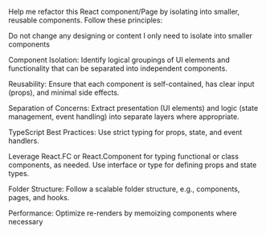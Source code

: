 Help me refactor this React component/Page by isolating into smaller, reusable components. Follow these principles:

Do not change any designing or content I only need to isolate into smaller components 

Component Isolation: Identify logical groupings of UI elements and functionality that can be separated into independent components.

Reusability: Ensure that each component is self-contained, has clear input (props), and minimal side effects.

Separation of Concerns: Extract presentation (UI elements) and logic (state management, event handling) into separate layers where appropriate.

TypeScript Best Practices: Use strict typing for props, state, and event handlers.

Leverage React.FC or React.Component for typing functional or class components, as needed.
Use interface or type for defining props and state types.

Folder Structure: Follow a scalable folder structure, e.g., components, pages, and hooks.

Performance: Optimize re-renders by memoizing components where necessary 
